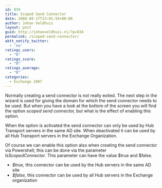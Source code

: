 ```yaml
---
id: 834
title: Scoped Send Connector
date: 2008-09-17T23:01:59+00:00
author: Johan Veldhuis
layout: post
guid: http://johanveldhuis.nl/?p=834
permalink: /scoped-send-connector/
aktt_notify_twitter:
  - 'no'
ratings_users:
  - "0"
ratings_score:
  - "0"
ratings_average:
  - "0"
categories:
  - Exchange 2007
---
```

Normally creating a send connector is not really exited. The next step in the wizard is used for giving the domain for which the send connector needs to be used. But when you have a look at the bottom of the screen you will find the option _scoped send connector,_ but what is the effect of enabling this option.

When the option is activated the send connector can only be used by Hub Transport servers in the same AD site. When deactivated it can be used by all Hub Transport servers in the Exchange Organization.

Of course we can enable this option also when creating the send connector via Powershell, this can be done via the parameter _IsScopedConnector_. This parameter can have the value $true and $false.

  * _$true,_ this connector can be used by the Hub servers in the same AD site
  * _$false,_ this connector can be used by all Hub servers in the Exchange organization